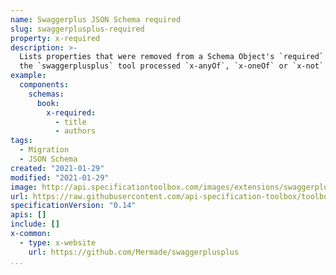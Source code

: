 ```yaml
---
name: Swaggerplus JSON Schema required
slug: swaggerplusplus-required
property: x-required
description: >-
  Lists properties that were removed from a Schema Object's `required` array when
  the `swaggerplusplus` tool processed `x-anyOf`, `x-oneOf` or `x-not` schema constructs.
example:
  components:
    schemas:
      book:
        x-required:
          - title
          - authors
tags:
  - Migration
  - JSON Schema
created: "2021-01-29"
modified: "2021-01-29"
image: http://api.specificationtoolbox.com/images/extensions/swaggerplusplus-required.png
url: https://raw.githubusercontent.com/api-specification-toolbox/toolbox/main/_extensions/
specificationVersion: "0.14"
apis: []
include: []
x-common:
  - type: x-website
    url: https://github.com/Mermade/swaggerplusplus
...
```

